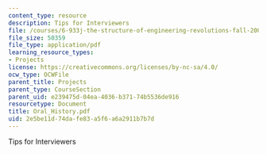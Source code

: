```yaml
---
content_type: resource
description: Tips for Interviewers
file: /courses/6-933j-the-structure-of-engineering-revolutions-fall-2001/2e5be11d74dafe83a5f6a6a2911b7b7d_Oral_History.pdf
file_size: 50359
file_type: application/pdf
learning_resource_types:
- Projects
license: https://creativecommons.org/licenses/by-nc-sa/4.0/
ocw_type: OCWFile
parent_title: Projects
parent_type: CourseSection
parent_uid: e239475d-04ea-4036-b371-74b5536de916
resourcetype: Document
title: Oral_History.pdf
uid: 2e5be11d-74da-fe83-a5f6-a6a2911b7b7d
---
```

Tips for Interviewers